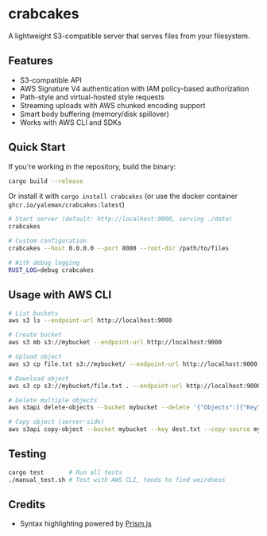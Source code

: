 # crabcakes

A lightweight S3-compatible server that serves files from your filesystem.

## Features

- S3-compatible API
- AWS Signature V4 authentication with IAM policy-based authorization
- Path-style and virtual-hosted style requests
- Streaming uploads with AWS chunked encoding support
- Smart body buffering (memory/disk spillover)
- Works with AWS CLI and SDKs

## Quick Start

If you're working in the repository, build the binary:

```bash
cargo build --release
```

Or install it with `cargo install crabcakes` (or use the docker container `ghcr.io/yaleman/crabcakes:latest`)

```bash
# Start server (default: http://localhost:9000, serving ./data)
crabcakes

# Custom configuration
crabcakes --host 0.0.0.0 --port 8080 --root-dir /path/to/files

# With debug logging
RUST_LOG=debug crabcakes
```

## Usage with AWS CLI

```bash
# List buckets
aws s3 ls --endpoint-url http://localhost:9000

# Create bucket
aws s3 mb s3://mybucket --endpoint-url http://localhost:9000

# Upload object
aws s3 cp file.txt s3://mybucket/ --endpoint-url http://localhost:9000

# Download object
aws s3 cp s3://mybucket/file.txt . --endpoint-url http://localhost:9000

# Delete multiple objects
aws s3api delete-objects --bucket mybucket --delete '{"Objects":[{"Key":"file1.txt"},{"Key":"file2.txt"}]}' --endpoint-url http://localhost:9000

# Copy object (server-side)
aws s3api copy-object --bucket mybucket --key dest.txt --copy-source mybucket/source.txt --endpoint-url http://localhost:9000
```

## Testing

```bash
cargo test       # Run all tests
./manual_test.sh # Test with AWS CLI, tends to find weirdness
```

## Credits

- Syntax highlighting powered by [Prism.js](https://prismjs.com)
